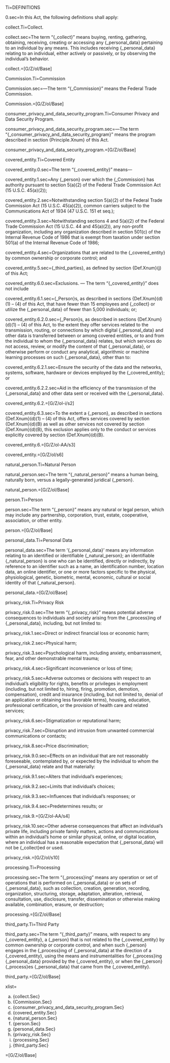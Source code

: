 Ti=DEFINITIONS

0.sec=In this Act, the following definitions shall apply:

collect.Ti=Collect.

collect.sec=The term “{_collect}” means buying, renting, gathering, obtaining, receiving, creating or accessing any {_personal_data} pertaining to an individual by any means. This includes receiving {_personal_data} relating to an individual, either actively or passively, or by observing the individual’s behavior.

collect.=[G/Z/ol/Base]

Commission.Ti=Commission

Commission.sec=—The term “{_Commission}” means the Federal Trade Commission.

Commission.=[G/Z/ol/Base]

consumer_privacy_and_data_security_program.Ti=Consumer Privacy and Data Security Program.

consumer_privacy_and_data_security_program.sec=—The term “{_consumer_privacy_and_data_security_program}” means the program described in section {Principle.Xnum} of this Act.

consumer_privacy_and_data_security_program.=[G/Z/ol/Base]

covered_entity.Ti=Covered Entity

covered_entity.0.sec=The term “{_covered_entity}” means—

covered_entity.1.sec=Any {_person} over which the {_Commission} has authority pursuant to section 5(a)(2) of the Federal Trade Commission Act (15 U.S.C. 45(a)(2));

covered_entity.2.sec=Notwithstanding section 5(a)(2) of the Federal Trade Commission Act (15 U.S.C. 45(a)(2)), common carriers subject to the Communications Act of 1934 (47 U.S.C. 151 et seq.);

covered_entity.3.sec=Notwithstanding sections 4 and 5(a)(2) of the Federal Trade Commission Act (15 U.S.C. 44 and 45(a)(2)), any non-profit organization, including any organization described in section 501(c) of the Internal Revenue Code of 1986 that is exempt from taxation under section 501(a) of the Internal Revenue Code of 1986;

covered_entity.4.sec=Organizations that are related to the {_covered_entity} by common ownership or corporate control; and

covered_entity.5.sec={_third_parties}, as defined by section {Def.Xnum}(j) of this Act;

covered_entity.6.0.sec=Exclusions. — The term “{_covered_entity}” does not include

covered_entity.6.1.sec={_Person}s, as described in sections {Def.Xnum}(d)(1) – (4) of this Act, that have fewer than 15 employees and {_collect} or utilize the {_personal_data} of fewer than 5,000 individuals; or;

covered_entity.6.2.0.sec={_Person}s, as described in sections {Def.Xnum}(d)(1) – (4) of this Act, to the extent they offer services related to the transmission, routing, or connections by which digital {_personal_data} and other data is transferred between or among covered entities, or to and from the individual to whom the {_personal_data} relates, but which services do not access, review, or modify the content of that {_personal_data}, or otherwise perform or conduct any analytical, algorithmic or machine learning processes on such {_personal_data}, other than to:

covered_entity.6.2.1.sec=Ensure the security of the data and the networks, systems, software, hardware or devices employed by the {_covered_entity}; or

covered_entity.6.2.2.sec=Aid in the efficiency of the transmission of the {_personal_data} and other data sent or received with the {_personal_data}.

covered_entity.6.2.=[G/Z/ol-i/s2]

covered_entity.6.3.sec=To the extent a {_person}, as described in sections {Def.Xnum}(d)(1) – (4) of this Act, offers services covered by section {Def.Xnum}(d)(B) as well as other services not covered by section {Def.Xnum}(d)(B), this exclusion applies only to the conduct or services explicitly covered by section {Def.Xnum}(d)(B).

covered_entity.6.=[G/Z/ol-AA/s3]

covered_entity.=[G/Z/ol/s6]

natural_person.Ti=Natural Person

natural_person.sec=The term “{_natural_person}” means a human being, naturally born, versus a legally-generated juridical {_person}.

natural_person.=[G/Z/ol/Base]

person.Ti=Person

person.sec=The term “{_person}” means any natural or legal person, which may include any partnership, corporation, trust, estate, cooperative, association, or other entity.

person.=[G/Z/ol/Base]

personal_data.Ti=Personal Data

personal_data.sec=The term ‘{_personal_data}’ means any information relating to an identified or identifiable {_natural_person}; an identifiable {_natural_person} is one who can be identified, directly or indirectly, by reference to an identifier such as a name, an identification number, location data, an online identifier, or one or more factors specific to the physical, physiological, genetic, biometric, mental, economic, cultural or social identity of that {_natural_person}.

personal_data.=[G/Z/ol/Base]

privacy_risk.Ti=Privacy Risk

privacy_risk.0.sec=The term “{_privacy_risk}” means potential adverse consequences to individuals and society arising from the {_process}ing of {_personal_data}, including, but not limited to:

privacy_risk.1.sec=Direct or indirect financial loss or economic harm;

privacy_risk.2.sec=Physical harm;

privacy_risk.3.sec=Psychological harm, including anxiety, embarrassment, fear, and other demonstrable mental trauma;

privacy_risk.4.sec=Significant inconvenience or loss of time;

privacy_risk.5.sec=Adverse outcomes or decisions with respect to an individual’s eligibility for rights, benefits or privileges in employment (including, but not limited to, hiring, firing, promotion, demotion, compensation), credit and insurance (including, but not limited to, denial of an application or obtaining less favorable terms), housing, education, professional certification, or the provision of health care and related services;

privacy_risk.6.sec=Stigmatization or reputational harm;

privacy_risk.7.sec=Disruption and intrusion from unwanted commercial communications or contacts;

privacy_risk.8.sec=Price discrimination;

privacy_risk.9.0.sec=Effects on an individual that are not reasonably foreseeable, contemplated by, or expected by the individual to whom the {_personal_data} relate and that materially:

privacy_risk.9.1.sec=Alters that individual’s experiences;

privacy_risk.9.2.sec=Limits that individual’s choices;

privacy_risk.9.3.sec=Influences that individual’s responses; or

privacy_risk.9.4.sec=Predetermines results; or

privacy_risk.9.=[G/Z/ol-AA/s4]

privacy_risk.10.sec=Other adverse consequences that affect an individual’s private life, including private family matters, actions and communications within an individual’s home or similar physical, online, or digital location, where an individual has a reasonable expectation that {_personal_data} will not be {_collect}ed or used.

privacy_risk.=[G/Z/ol/s10]

processing.Ti=Processing

processing.sec=The term “{_process}ing” means any operation or set of operations that is performed on {_personal_data} or on sets of {_personal_data}, such as collection, creation, generation, recording, organization, structuring, storage, adaptation, alteration, retrieval, consultation, use, disclosure, transfer, dissemination or otherwise making available, combination, erasure, or destruction;

processing.=[G/Z/ol/Base]

third_party.Ti=Third Party

third_party.sec=The term “{_third_party}” means, with respect to any {_covered_entity}, a {_person} that is not related to the {_covered_entity} by common ownership or corporate control, and when such {_person} engages in the {_process}ing of {_personal_data} at the direction of a {_covered_entity}, using the means and instrumentalities for {_process}ing {_personal_data} provided by the {_covered_entity}, or when the {_person} {_process}es {_personal_data} that came from the {_covered_entity}.

third_party.=[G/Z/ol/Base]

xlist=<ol type="a"><li>{collect.Sec}<li>{Commission.Sec}<li>{consumer_privacy_and_data_security_program.Sec}<li>{covered_entity.Sec}<li>{natural_person.Sec}<li>{person.Sec}<li>{personal_data.Sec}<li>{privacy_risk.Sec}<li>{processing.Sec}<li>{third_party.Sec}</ol>

=[G/Z/ol/Base]
